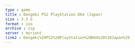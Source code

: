 ```yaml
---
type : game
title : Dengeki PS2 PlayStation D64 (Japan)
size : 3.3 G
format : iso
archive : zip
server : myrient
link2 : Dengeki%20PS2%20PlayStation%20D64%20%28Japan%29
---
```

